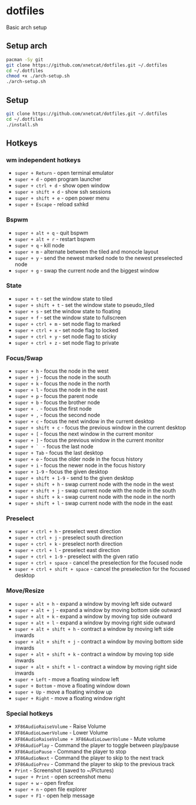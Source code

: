 # dotfiles

Basic arch setup

## Setup arch

```bash
pacman -Sy git
git clone https://github.com/xnetcat/dotfiles.git ~/.dotfiles
cd ~/.dotfiles
chmod +x ./arch-setup.sh
./arch-setup.sh
```

## Setup

```sh
git clone https://github.com/xnetcat/dotfiles.git ~/.dotfiles 
cd ~/.dotfiles
./install.sh
```

## Hotkeys

### wm independent hotkeys

- `super + Return` - open terminal emulator
- `super + d` - open program launcher 
- `super + ctrl + d` - show open window
- `super + shift + d` - show ssh sessions
- `super + shift + e` - open power menu
- `super + Escape` - reload sxhkd

### Bspwm

- `super + alt + q` - quit bspwm
- `super + alt + r` - restart bspwm
- `super + q` - kill node
- `super + m` - alternate between the tiled and monocle layout
- `super + y` - send the newest marked node to the newest preselected node
- `super + g` - swap the current node and the biggest window

### State

- `super + t` - set the window state to tiled
- `super + shift + t` - set the window state to pseudo_tiled
- `super + s` - set the window state to floating
- `super + f` - set the window state to fullscreen
- `super + ctrl + m` - set node flag to marked
- `super + ctrl + x` - set node flag to locked
- `super + ctrl + y` - set node flag to sticky
- `super + ctrl + z` - set node flag to private

### Focus/Swap

- `super + h` - focus the node in the west
- `super + j` - focus the node in the south
- `super + k` - focus the node in the north
- `super + l` - focus the node in the east
- `super + p` - focus the parent node
- `super + b` - focus the brother node
- `super + .` - focus the first node
- `super + ,` - focus the second node
- `super + c` - focus the next window in the current desktop 
- `super + shift + c` - focus the previous window in the current desktop
- `super + [` - focus the next window in the current monitor 
- `super + ]` - focus the previous window in the current monitor
- ``super + ` `` - focus the last node
- `super + Tab` - focus the last desktop
- `super + o` - focus the older node in the focus history
- `super + i` - focus the newer node in the focus history
- `super + 1-9` - focus the given desktop
- `super + shift + 1-9` - send to the given desktop
- `super + shift + h` - swap current node with the node in the west
- `super + shift + j` - swap current node with the node in the south
- `super + shift + k` - swap current node with the node in the north
- `super + shift + l` - swap current node with the node in the east

### Preselect

- `super + ctrl + h` - preselect west direction
- `super + ctrl + j` - preselect south direction
- `super + ctrl + k` - preselect north direction
- `super + ctrl + l` - preselect east direction
- `super + ctrl + 1-9` - preselect with the given ratio
- `super + ctrl + space` - cancel the preselection for the focused node
- `super + ctrl + shift + space` - cancel the preselection for the focused desktop

### Move/Resize

- `super + alt + h` - expand a window by moving left side outward
- `super + alt + j` - expand a window by moving bottom side outward
- `super + alt + k` - expand a window by moving top side outward
- `super + alt + l` - expand a window by moving right side outward
- `super + alt + shift + h` - contract a window by moving left side inwards
- `super + alt + shift + j` - contract a window by moving bottom side inwards
- `super + alt + shift + k` - contract a window by moving top side inwards
- `super + alt + shift + l` - contract a window by moving right side inwards
- `super + Left` - move a floating window left
- `super + Bottom` - move a floating window down
- `super + Up` - move a floating window up
- `super + Right` - move a floating window right

### Special hotkeys

- `XF86AudioRaiseVolume` - Raise Volume
- `XF86AudioLowerVolume` - Lower Volume
- `XF86AudioRaiseVolume + XF86AudioLowerVolume` - Mute volume
- `XF86AudioPlay` - Command the player to toggle between play/pause
- `XF86AudioPause` - Command the player to stop
- `XF86AudioNext` - Command the player to skip to the next track
- `XF86AudioPrev` - Command the player to skip to the previous track
- `Print` - Screenshot (saved to ~/Pictures)
- `super + Print` - open screenshot menu
- `super + w` - open firefox
- `super + n` - open file explorer
- `super + F1` - open help message